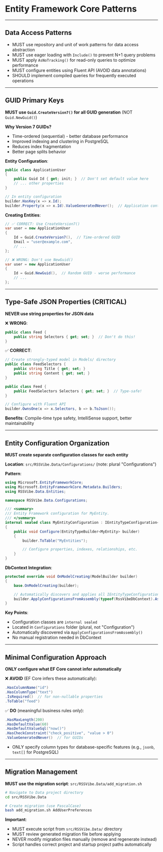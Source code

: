 # Entity Framework Core Patterns

---

## Data Access Patterns

- MUST use repository and unit of work patterns for data access abstraction
- MUST use eager loading with `Include()` to prevent N+1 query problems
- MUST apply `AsNoTracking()` for read-only queries to optimize performance
- MUST configure entities using Fluent API (AVOID data annotations)
- SHOULD implement compiled queries for frequently executed operations

---

## GUID Primary Keys

**MUST use `Guid.CreateVersion7()` for all GUID generation** (NOT `Guid.NewGuid()`)

**Why Version 7 GUIDs?**
- Time-ordered (sequential) - better database performance
- Improved indexing and clustering in PostgreSQL
- Reduces index fragmentation
- Better page splits behavior

**Entity Configuration**:
```csharp
public class ApplicationUser
{
    public Guid Id { get; init; }  // Don't set default value here
    // ... other properties
}

// In entity configuration
builder.HasKey(x => x.Id);
builder.Property(x => x.Id).ValueGeneratedNever();  // Application controls GUID generation
```

**Creating Entities**:
```csharp
// ✅ CORRECT: Use CreateVersion7()
var user = new ApplicationUser
{
    Id = Guid.CreateVersion7(),  // Time-ordered GUID
    Email = "user@example.com",
    // ...
};

// ❌ WRONG: Don't use NewGuid()
var user = new ApplicationUser
{
    Id = Guid.NewGuid(),  // Random GUID - worse performance
    // ...
};
```

---

## Type-Safe JSON Properties (CRITICAL)

**NEVER use string properties for JSON data**

❌ **WRONG**:
```csharp
public class Feed {
    public string Selectors { get; set; }  // Don't do this!
}
```

✅ **CORRECT**:
```csharp
// Create strongly-typed model in Models/ directory
public class FeedSelectors {
    public string Title { get; set; }
    public string Content { get; set; }
}

public class Feed {
    public FeedSelectors Selectors { get; set; }  // Type-safe!
}

// Configure with Fluent API
builder.OwnsOne(x => x.Selectors, b => b.ToJson());
```

**Benefits**: Compile-time type safety, IntelliSense support, better maintainability

---

## Entity Configuration Organization

**MUST create separate configuration classes for each entity**

**Location**: `src/RSSVibe.Data/Configurations/` (note: plural "Configurations")

**Pattern**:
```csharp
using Microsoft.EntityFrameworkCore;
using Microsoft.EntityFrameworkCore.Metadata.Builders;
using RSSVibe.Data.Entities;

namespace RSSVibe.Data.Configurations;

/// <summary>
/// Entity Framework configuration for MyEntity.
/// </summary>
internal sealed class MyEntityConfiguration : IEntityTypeConfiguration<MyEntity>
{
    public void Configure(EntityTypeBuilder<MyEntity> builder)
    {
        builder.ToTable("MyEntities");

        // Configure properties, indexes, relationships, etc.
    }
}
```

**DbContext Integration**:
```csharp
protected override void OnModelCreating(ModelBuilder builder)
{
    base.OnModelCreating(builder);

    // Automatically discovers and applies all IEntityTypeConfiguration implementations
    builder.ApplyConfigurationsFromAssembly(typeof(RssVibeDbContext).Assembly);
}
```

**Key Points**:
- Configuration classes are `internal sealed`
- Located in `Configurations` folder (plural, not "Configuration")
- Automatically discovered via `ApplyConfigurationsFromAssembly()`
- No manual registration needed in DbContext

---

## Minimal Configuration Approach

**ONLY configure what EF Core cannot infer automatically**

❌ **AVOID** (EF Core infers these automatically):
```csharp
.HasColumnName("id")
.HasColumnType("text")
.IsRequired()  // for non-nullable properties
.ToTable("feed")
```

✅ **DO** (meaningful business rules only):
```csharp
.HasMaxLength(200)
.HasDefaultValue(60)
.HasDefaultValueSql("now()")
.HasCheckConstraint("check_positive", "value > 0")
.ValueGeneratedNever()  // for GUIDs
```

- ONLY specify column types for database-specific features (e.g., `jsonb`, `text[]` for PostgreSQL)

---

## Migration Management

**MUST use the migration script**: `src/RSSVibe.Data/add_migration.sh`

```bash
# Navigate to Data project directory
cd src/RSSVibe.Data

# Create migration (use PascalCase)
bash add_migration.sh AddUserPreferences
```

**Important**:
- MUST execute script from `src/RSSVibe.Data/` directory
- MUST review generated migration file before applying
- NEVER modify migration files manually (remove and regenerate instead)
- Script handles correct project and startup project paths automatically
